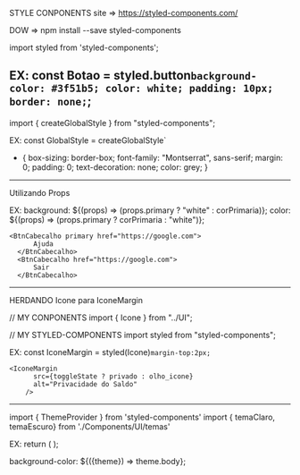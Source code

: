 STYLE CONPONENTS
 site => https://styled-components.com/

DOW => npm install --save styled-components


import styled from 'styled-components';

EX: 
	const Botao = styled.button`
    		background-color: #3f51b5;
    		color: white;
    		padding: 10px;
    		border: none;
	`;
------------------------------------------

import { createGlobalStyle } from "styled-components";

EX:
const GlobalStyle = createGlobalStyle`
* {
    box-sizing: border-box;
    font-family: "Montserrat", sans-serif;
    margin: 0;
    padding: 0;
    text-decoration: none;
    color: grey;
  }

----------------------------------------
Utilizando Props

EX:
	background: ${(props) => (props.primary ? "white" : corPrimaria)};
  	color: ${(props) => (props.primary ? corPrimaria : "white")};

	<BtnCabecalho primary href="https://google.com">
          Ajuda
      </BtnCabecalho>
      <BtnCabecalho href="https://google.com">
          Sair
      </BtnCabecalho>
---------------------------------------------------

HERDANDO Icone para IconeMargin 

// MY CONPONENTS
import { Icone } from "../UI";

// MY STYLED-COMPONENTS
import styled from "styled-components";

EX:
	const IconeMargin = styled(Icone)`
  	 margin-top:2px;
	`

	<IconeMargin
          src={toggleState ? privado : olho_icone}
          alt="Privacidade do Saldo"
        />
----------------------------------------------


import { ThemeProvider } from 'styled-components'
import { temaClaro, temaEscuro} from './Components/UI/temas' 

EX:
return (
    <ThemeProvider theme={temaEscuro}>
      <GlobalStyle />
      <Cabecalho />
      <Container />
    </ThemeProvider>
  );

background-color: ${({theme}) => theme.body};